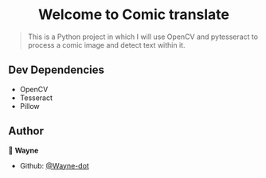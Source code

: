 <h1 align="center">Welcome to Comic translate </h1>
<p>
</p>

> This is a Python project in which I will use OpenCV and pytesseract to process a comic image and detect text within it.


## Dev Dependencies
* OpenCV
* Tesseract
* Pillow

## Author

👤 **Wayne**

* Github: [@Wayne-dot](https://github.com/Wayne-dot)
